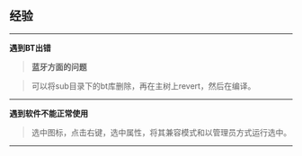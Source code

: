 ## 经验

***

**遇到BT出错**

> **蓝牙方面的问题**

> 可以将sub目录下的bt库删除，再在主树上revert，然后在编译。

***

**遇到软件不能正常使用**

> 选中图标，点击右键，选中属性，将其兼容模式和以管理员方式运行选中。

***
